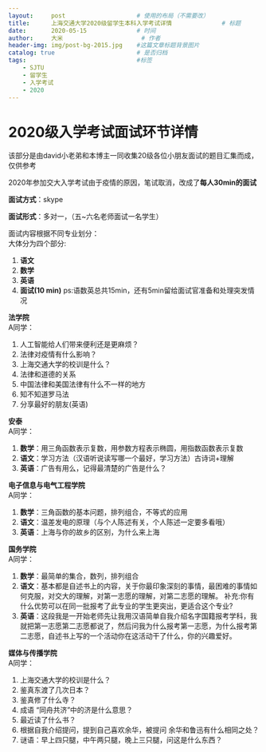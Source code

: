 ```yaml
---
layout:     post   				    # 使用的布局（不需要改）
title:      上海交通大学2020级留学生本科入学考试详情 				# 标题 
date:       2020-05-15 				# 时间
author:     大米 						# 作者
header-img: img/post-bg-2015.jpg 	#这篇文章标题背景图片
catalog: true 						# 是否归档
tags:								#标签
    - SJTU
    - 留学生
    - 入学考试
    - 2020
---
```


# 2020级入学考试面试环节详情

该部分是由david小老弟和本博主一同收集20级各位小朋友面试的题目汇集而成，仅供参考

2020年参加交大入学考试由于疫情的原因，笔试取消，改成了**每人30min的面试**


**面试方式**：skype<br>

**面试形式**：多对一，（五~六名老师面试一名学生）<br>

面试内容根据不同专业划分：<br>
大体分为四个部分:<br>
1. **语文**
2. **数学**
3. **英语**
4. **面试(10 min)**
ps:语数英总共15min，还有5min留给面试官准备和处理突发情况

**法学院**<br>
A同学：
1. 人工智能给人们带来便利还是更麻烦？
2. 法律对疫情有什么影响？
3. 上海交通大学的校训是什么？
4. 法律和道德的关系
5. 中国法律和美国法律有什么不一样的地方
6. 知不知道罗马法
7. 分享最好的朋友(英语)

**安泰**<br>
A同学：
1. **数学**：用三角函数表示复数，用参数方程表示椭圆，用指数函数表示复数
2. **语文**：学习方法（汉语听说读写哪一个最好，学习方法）古诗词+理解
3. **英语**：广告有用么，记得最清楚的广告是什么？

**电子信息与电气工程学院**<br>
A同学：
1. **数学**：三角函数的基本问题，排列组合，不等式的应用
2. **语文**：温差发电的原理（与个人陈述有关，个人陈述一定要多看哦）
3. **英语**：上海与你的故乡的区别，为什么来上海

**国务学院**<br>
A同学：
1. **数学**：最简单的集合，数列，排列组合
2. **语文**：基本都是自述书上的内容，关于你最印象深刻的事情，最困难的事情如何克服，对交大的理解，对第一志愿的理解，对第二志愿的理解。
补充:你有什么优势可以在同一批报考了此专业的学生更突出，更适合这个专业?
3. **英语**：这段我是一开始老师先让我用汉语简单自我介绍名字国籍报考学科，我就把第一志愿第二志愿都说了，然后问我为什么报考第一志愿，为什么报考第二志愿，自述书上写的一个活动你在这活动干了什么，你的兴趣爱好。

**媒体与传播学院**<br>
A同学：
1. 上海交通大学的校训是什么？
2. 鉴真东渡了几次日本？
3. 鉴真修了什么寺？
4. 成语 “同舟共济”中的济是什么意思？
5. 最近读了什么书？
6. 根据自我介绍提问，提到自己喜欢余华，被提问 余华和鲁迅有什么相同之处？
7. 谜语：早上四只腿，中午两只腿，晚上三只腿，问这是什么东西？